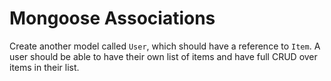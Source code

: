 # Mongoose Associations

Create another model called `User`, which should have a reference to `Item`. A user should be able to have their own list of items and have full CRUD over items in their list.
